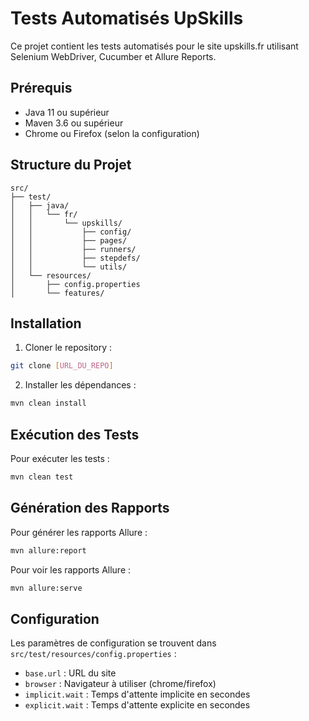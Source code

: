 # Tests Automatisés UpSkills

Ce projet contient les tests automatisés pour le site upskills.fr utilisant Selenium WebDriver, Cucumber et Allure Reports.

## Prérequis

- Java 11 ou supérieur
- Maven 3.6 ou supérieur
- Chrome ou Firefox (selon la configuration)

## Structure du Projet

```
src/
├── test/
│   ├── java/
│   │   └── fr/
│   │       └── upskills/
│   │           ├── config/
│   │           ├── pages/
│   │           ├── runners/
│   │           ├── stepdefs/
│   │           └── utils/
│   └── resources/
│       ├── config.properties
│       └── features/
```

## Installation

1. Cloner le repository :
```bash
git clone [URL_DU_REPO]
```

2. Installer les dépendances :
```bash
mvn clean install
```

## Exécution des Tests

Pour exécuter les tests :
```bash
mvn clean test
```

## Génération des Rapports

Pour générer les rapports Allure :
```bash
mvn allure:report
```

Pour voir les rapports Allure :
```bash
mvn allure:serve
```

## Configuration

Les paramètres de configuration se trouvent dans `src/test/resources/config.properties` :
- `base.url` : URL du site
- `browser` : Navigateur à utiliser (chrome/firefox)
- `implicit.wait` : Temps d'attente implicite en secondes
- `explicit.wait` : Temps d'attente explicite en secondes 